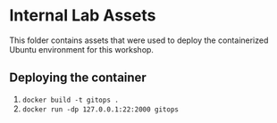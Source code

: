 # Internal Lab Assets

This folder contains assets that were used to deploy the containerized Ubuntu environment for this workshop.

## Deploying the container

1. `docker build -t gitops .`
2. `docker run -dp 127.0.0.1:22:2000 gitops`